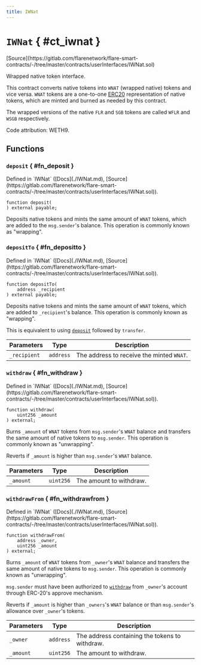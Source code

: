 ```yaml
---
title: IWNat
---
```


<!-- This is an autogenerated file. Do not edit! -->

# `IWNat` { #ct_iwnat }

<div class="api-node-source" markdown>
[Source](https://gitlab.com/flarenetwork/flare-smart-contracts/-/tree/master/contracts/userInterfaces/IWNat.sol)
</div>

<div class="api-node-internal" markdown>

Wrapped native token interface.

This contract converts native tokens into `WNAT` (wrapped native) tokens and vice versa.
`WNAT` tokens are a one-to-one [ERC20](https://ethereum.org/en/developers/docs/standards/tokens/erc-20/)
representation of native tokens, which are minted and burned as needed by this contract.

The wrapped versions of the native `FLR` and `SGB` tokens are called `WFLR` and `WSGB` respectively.

Code attribution: WETH9.

</div>

<div class="api-node-type" markdown>

## Functions

<div class="api-node" markdown>

### `deposit` { #fn_deposit }

<div class="api-node-source" markdown>
Defined in `IWNat` ([Docs](./IWNat.md), [Source](https://gitlab.com/flarenetwork/flare-smart-contracts/-/tree/master/contracts/userInterfaces/IWNat.sol)).
</div>

<div class="api-node-internal" markdown>

```solidity
function deposit(
) external payable;
```

Deposits native tokens and mints the same amount of `WNAT` tokens,
which are added to the `msg.sender`'s balance.
This operation is commonly known as "wrapping".

</div>
</div>

<div class="api-node" markdown>

### `depositTo` { #fn_depositto }

<div class="api-node-source" markdown>
Defined in `IWNat` ([Docs](./IWNat.md), [Source](https://gitlab.com/flarenetwork/flare-smart-contracts/-/tree/master/contracts/userInterfaces/IWNat.sol)).
</div>

<div class="api-node-internal" markdown>

```solidity
function depositTo(
    address _recipient
) external payable;
```

Deposits native tokens and mints the same amount of `WNAT` tokens,
which are added to `_recipient`'s balance.
This operation is commonly known as "wrapping".

This is equivalent to using [`deposit`](#fn_deposit) followed by `transfer`.

| Parameters | Type | Description |
| ---------- | ---- | ----------- |
| `_recipient` | `address` | The address to receive the minted `WNAT`. |

</div>
</div>

<div class="api-node" markdown>

### `withdraw` { #fn_withdraw }

<div class="api-node-source" markdown>
Defined in `IWNat` ([Docs](./IWNat.md), [Source](https://gitlab.com/flarenetwork/flare-smart-contracts/-/tree/master/contracts/userInterfaces/IWNat.sol)).
</div>

<div class="api-node-internal" markdown>

```solidity
function withdraw(
    uint256 _amount
) external;
```

Burns `_amount` of `WNAT` tokens from `msg.sender`'s `WNAT` balance and
transfers the same amount of native tokens to `msg.sender`.
This operation is commonly known as "unwrapping".

Reverts if `_amount` is higher than `msg.sender`'s `WNAT` balance.

| Parameters | Type | Description |
| ---------- | ---- | ----------- |
| `_amount` | `uint256` | The amount to withdraw. |

</div>
</div>

<div class="api-node" markdown>

### `withdrawFrom` { #fn_withdrawfrom }

<div class="api-node-source" markdown>
Defined in `IWNat` ([Docs](./IWNat.md), [Source](https://gitlab.com/flarenetwork/flare-smart-contracts/-/tree/master/contracts/userInterfaces/IWNat.sol)).
</div>

<div class="api-node-internal" markdown>

```solidity
function withdrawFrom(
    address _owner,
    uint256 _amount
) external;
```

Burns `_amount` of `WNAT` tokens from `_owner`'s `WNAT` balance and
transfers the same amount of native tokens to `msg.sender`.
This operation is commonly known as "unwrapping".

`msg.sender` must have been authorized to [`withdraw`](#fn_withdraw) from `_owner`'s account
through ERC-20's approve mechanism.

Reverts if `_amount` is higher than `_owners`'s `WNAT` balance or than
`msg.sender`'s allowance over `_owner`'s tokens.

| Parameters | Type | Description |
| ---------- | ---- | ----------- |
| `_owner` | `address` | The address containing the tokens to withdraw. |
| `_amount` | `uint256` | The amount to withdraw. |

</div>
</div>

</div>

